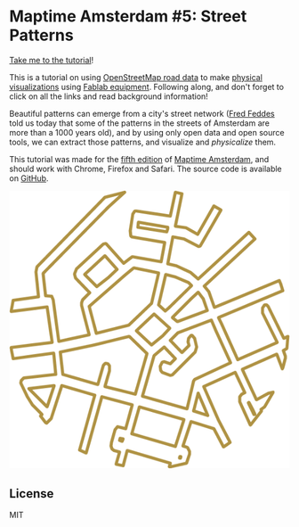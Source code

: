 # Maptime Amsterdam #5: Street Patterns

[Take me to the tutorial](http://maptime-ams.github.io/street-patterns/)!

This is a tutorial on using <a href="http://wiki.openstreetmap.org/wiki/Key:highway">OpenStreetMap road data</a> to make <a href="http://dataphys.org/">physical visualizations</a> using <a href="http://fablab.waag.org/machines">Fablab equipment</a>. Following along, and don&#39;t forget to click on all the links and read background information!

Beautiful patterns can emerge from a city&#39;s street network (<a href="http://www.fredfeddes.nl/">Fred Feddes</a> told us today that some of the patterns in the streets of Amsterdam are more than a 1000 years old), and by using only open data and open source tools, we can extract those patterns, and visualize and <i>physicalize</i> them.

This tutorial was made for the <a href="http://www.meetup.com/Maptime-AMS/events/220184211/">fifth edition</a> of <a href="http://maptime-ams.github.io/">Maptime Amsterdam</a>, and should work with Chrome, Firefox and Safari. The source code is available on <a href="https://github.com/maptime-ams/street-patterns">GitHub</a>.

![Betondorp](images/betondorp.png)

## License

MIT
